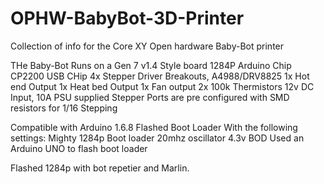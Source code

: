 # OPHW-BabyBot-3D-Printer
Collection of info for the Core XY Open hardware  Baby-Bot printer

THe Baby-Bot Runs on a Gen 7 v1.4 Style board 
1284P Arduino Chip
CP2200 USB CHip
4x Stepper Driver Breakouts, A4988/DRV8825
1x Hot end Output
1x Heat bed Output
1x Fan output
2x 100k Thermistors
12v DC Input, 10A PSU supplied
Stepper Ports are pre configured with SMD resistors for 1/16 Stepping

Compatible with Arduino 1.6.8
Flashed Boot Loader With the following settings:
Mighty 1284p Boot loader
20mhz oscillator 
4.3v BOD
Used an Arduino UNO to flash boot loader

Flashed 1284p with bot repetier and Marlin.
